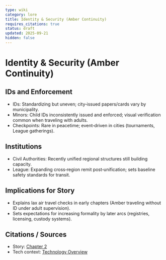 ```yaml
---
type: wiki
category: lore
title: Identity & Security (Amber Continuity)
requires_citations: true
status: draft
updated: 2025-09-21
hidden: false
---
```


# Identity & Security (Amber Continuity)

## IDs and Enforcement
- IDs: Standardizing but uneven; city‑issued papers/cards vary by municipality.
- Minors: Child IDs inconsistently issued and enforced; visual verification common when traveling with adults.
- Checkpoints: Rare in peacetime; event‑driven in cities (tournaments, League gatherings).

## Institutions
- Civil Authorities: Recently unified regional structures still building capacity.
- League: Expanding cross‑region remit post‑unification; sets baseline safety standards for transit.

## Implications for Story
- Explains lax air travel checks in early chapters (Amber traveling without ID under adult supervision).
- Sets expectations for increasing formality by later arcs (registries, licensing, custody systems).

## Citations / Sources
- Story: [Chapter 2](../../../story/chapter2/2chapter.md)
- Tech context: [Technology Overview](./index.md)
